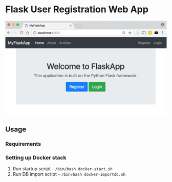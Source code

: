 # Flask User Registration Web App

![Screenshot](screenshot.png)

## Usage
### Requirements

### Setting up Docker stack
1. Run startup script - `/bin/bash docker-start.sh`
1. Run DB import script - `/bin/bash docker-importdb.sh`

